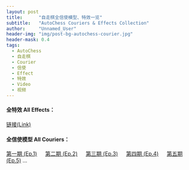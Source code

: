```yaml
---
layout: post
title: 		"自走棋全信使模型、特效一览"
subtitle: 	"AutoChess Couriers & Effects Collection"
author: 	"Unnamed_User"
header-img: "img/post-bg-autochess-courier.jpg"
header-mask: 0.4
tags:
  - AutoChess
  - 自走棋
  - Courier
  - 信使
  - Effect
  - 特效
  - Video
  - 视频
---
```


#### 全特效 All Effects： 
[链接(Link)](http://t.cn/ExYaXF4) 


#### 全信使模型 All Couriers： 
[第一期 (Ep.1)][1] 　 [第二期 (Ep.2)][2] 　 [第三期 (Ep.3)][3] 　 [第四期 (Ep.4)][4] 　 [第五期 (Ep.5)][5]  …

[1]: http://t.cn/EJf6tzP
[2]: http://t.cn/EiqV4Gf
[3]: http://t.cn/Ei1Afxu
[4]: http://t.cn/E63Z9Xd
[5]: http://t.cn/EXKDTKF